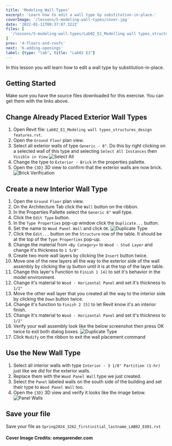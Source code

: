 ```yaml
---
title: 'Modeling Wall Types'
excerpt: 'Learn how to edit a wall type by substitution-in-place.'
coverImage: '/lessons/5-modeling-wall-types/cover.jpg'
date: '2022-01-11T09:37:07.322Z'
files: [
  '/lessons/5-modeling-wall-types/Lab02_E1_Modelling wall types_structures_design features.rvt'
]
prev: '4-floors-and-roofs'
next: '6-adding-openings'
label: {type: "lab", title: "Lab02 E1"}
---
```


In this lesson you will learn how to edit a wall type by substitution-in-place.

## Getting Started

Make sure you have the source files downloaded for this exercise. You can get them with the links above.

## Change Already Placed Exterior Wall Types

1. Open Revit file: ``Lab02_E1_Modeling wall types_structures_design features.rvt``.
2. Open the ``Ground Floor`` plan view.
3. Select all exterior walls of type ``Generic - 8"``. Do this by right clicking on a selected wall of this type and selecting ``Select All Instances`` then ``Visible in View``
![Select All](/lessons/5-modeling-wall-types/select-all.png)
4. Change the type to ``Exterior - Brick`` in the properties pallette.
5. Open the ``{3D}`` 3D view to confirm that the exterior walls are now brick.
![Brick Verification](/lessons/5-modeling-wall-types/brick.png)

## Create a new Interior Wall Type

1. Open the ``Ground Floor`` plan view.
2. On the Architecture Tab click the ``Wall`` button on the ribbon.
3. In the Properties Pallette select the ``Generic 8"`` wall type.
4. Click the ``Edit Type`` button.
5. In the ``Type Properties`` pop-up window click the ``Duplicate...`` button.
6. Set the name to ``Wood Panel Wall`` and click ``OK``.
![Duplicate Type](/lessons/5-modeling-wall-types/duplicate.png)
7. Click the ``Edit...`` button on the ``Structure`` row of the table. It should be at the top of the ``Type Properties`` pop-up.
8. Change the material from ``<By Category>`` to ``Wood - Stud Layer`` and change it's thickness to ``1 5/8"``
9. Create two more wall layers by clicking the ``Insert`` button twice.
10. Move one of the new layers all the way to the exterior side of the wall assembly by clicking the ``Up`` button until it is at the top of the layer table.
11. Change this layer's Function to ``Finish 1 [4]`` to set it's behavior in the model environment.
12. Change it's material to ``Wood - Horizontal Panel`` and set it's thickness to ``1/2"``
13. Move the other wall layer that you created all the way to the interior side by clicking the ``Down`` button twice.
14. Change it's function to ``Finish 2 [5]`` to let Revit know it's an interior finish.
15. Change it's material to ``Wood - Horizontal Panel`` and set it's thickness to ``1/2"``
16. Verify your wall assembly look like the below screenshot then press OK twice to exit both dialog boxes.
![Duplicate Type](/lessons/5-modeling-wall-types/wall-assembly.png)
17. Click ``Modify`` on the ribbon to exit the wall placement command

## Use the New Wall Type

1. Select all interior walls with type ``Interior - 3 1/8" Partition (1-hr)`` just like we did for the exterior walls.
2. Replace them with the ``Wood Panel Wall`` type we just created.
3. Select the ``Panel`` labeled walls on the south side of the building and set their type to ``Wood Panel Wall`` too.
4. Open the ``{3D}`` 3D view and verify it looks like the image below.
![Panel Walls](/lessons/5-modeling-wall-types/panel.png)

## Save your file

Save your file as ``Spring2024_3262_firstinitial_lastname_LAB02_EX01.rvt``

#### Cover Image Credits: omegarender.com
